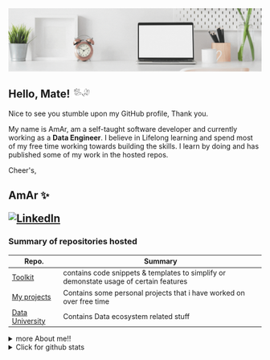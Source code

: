 <img src="https://github.com/amareswar-n/amareswar-n/blob/main/Beige%20Minimal%20Motivation%20Quote%20LinkedIn%20Banner%20(2).gif">

## Hello, Mate! <img src="https://github.com/amareswar-n/amareswar-n/raw/main/down-pointing.gif" width="33px">
Nice to see you stumble upon my GitHub profile, Thank you. 

My name is AmAr, am a self-taught software developer and currently working as a **Data Engineer**. I believe in Lifelong learning and spend most of my free time working towards building the skills. I learn by doing and has published some of my work in the hosted repos. 

                                                                                           
 Cheer's, <br />
 <h2> AmAr ✨</br>
    <p><a href="https://www.linkedin.com/in/amareswar/">
<img src="https://img.shields.io/badge/LinkedIn--_.svg?style=social&amp;logo=linkedin" alt="LinkedIn" width="100" height="30">
</a></p>
</h2>




<h3>Summary of repositories hosted </h3>

| Repo.         | Summary       |
| ------------- | ------------- |
| [Toolkit](https://github.com/amareswar-n/ToolKit)  | contains code snippets & templates to simplify or demonstate usage of certain features   |
| [My projects](https://github.com/amareswar-n/My-Projects) | Contains some personal projects that i have worked on over free time  |
| [Data University](https://github.com/amareswar-n/Data-University) | Contains Data ecosystem related stuff  |

<!-- #### 🔧 I’m currently working on <br />  
Python  R SQL JAVA C VB JavaScript AWS GCP EXCEL UNIX POWERSHELL BATCH
<br /> 
 #### 🌱 I’m currently learning <br /> 
 SCALA Node.js DSA
-->
<details>
  <summary>more About me!!</summary>
 
## About Me 
 
<p>I always had an interest in technology from a very early age, because of my passion for watching sci-fi movies and TV series; stories that were based on or soaked in computers, robots, spaceships with a central intelligence units or newely termed as “AI”. I was first introduced to computer in school with LOGO programming language and was fascinated to draw a TRIANGLE and obsessed with the ability to control the cursor through programming/coding. The feeling of finishing the code of a certain application, and watching the computer “live” in the way you pre-determined it is unbelievable. <p/> 
 <p>
 It was my first year at graduation, when I saw the first "hello world!" C program, well it looked quite obvious to me and I started loving coding. I did my bachelor's in Electrical Engineering but my love towards computers has never faded. It has always fascinated me how I can reuse a piece of silicon in so many ways. I've had a huge quench of knowledge when I saw the first computer, and that quench has been heavily increased over time. There's nothing boring about it, lot of theory to start obviously, but almost everything can be tested with a simple computer by hand. There's no limit what can be done with a computer, and above all, it never quits. <p /> 
 
Computer has been my first love, and I can guarantee will accompany me to heaven (or hell, whatever!), and it still amazes me everyday when I switch on my laptop, thinking about the things that are happening almost instantaneously inside the chasis. <br /> 

It is a work of art, indeed. <br /> 
 
I am a firm believer in “⚡ **You'll never know everything about anything, especially something you love.** ⚡” and spend much of the time skilling, reskilling & [upskilling](https://bangaloremirror.indiatimes.com/bangalore/others/upskill-or-be-left-behind/articleshow/72705220.cms) my skills. There have been many good people who have assited me in learning this craft, and I try to pay that forward by helping others who may be newer than me. 


</details>

<details>
 <br />
 <br />
 <summary>Click for github stats</summary>
 
  <p align="left"> <img src="https://github-readme-stats.vercel.app/api?username=amareswar-n&show_icons=true alt="amareswar-n" />
   
</details>

 <!--
**amareswar-n/amareswar-n** is a ✨ _special_ ✨ repository because its `README.md` (this file) appears on your GitHub profile.

Here are some ideas to get you started:

- 🔭 I’m currently working on ...
- 🌱 I’m currently learning ...
- 👯 I’m looking to collaborate on ...
- 🤔 I’m looking for help with ...
- 💬 Ask me about ...
- 📫 How to reach me: ...
- 😄 Pronouns: ...
- ⚡ Fun fact: ...
-->
